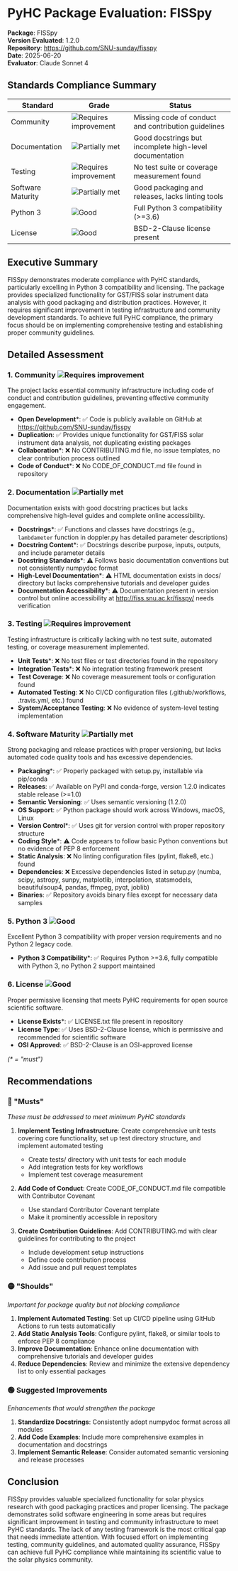 # PyHC Package Evaluation: FISSpy

**Package**: FISSpy  
**Version Evaluated**: 1.2.0  
**Repository**: https://github.com/SNU-sunday/fisspy  
**Date**: 2025-06-20  
**Evaluator**: Claude Sonnet 4  

## Standards Compliance Summary

| Standard | Grade | Status |
|----------|-------|--------|
| Community | ![Requires improvement](https://img.shields.io/badge/Requires%20improvement-red.svg) | Missing code of conduct and contribution guidelines |
| Documentation | ![Partially met](https://img.shields.io/badge/Partially%20met-orange.svg) | Good docstrings but incomplete high-level documentation |
| Testing | ![Requires improvement](https://img.shields.io/badge/Requires%20improvement-red.svg) | No test suite or coverage measurement found |
| Software Maturity | ![Partially met](https://img.shields.io/badge/Partially%20met-orange.svg) | Good packaging and releases, lacks linting tools |
| Python 3 | ![Good](https://img.shields.io/badge/Good-brightgreen.svg) | Full Python 3 compatibility (>=3.6) |
| License | ![Good](https://img.shields.io/badge/Good-brightgreen.svg) | BSD-2-Clause license present |

## Executive Summary

FISSpy demonstrates moderate compliance with PyHC standards, particularly excelling in Python 3 compatibility and licensing. The package provides specialized functionality for GST/FISS solar instrument data analysis with good packaging and distribution practices. However, it requires significant improvement in testing infrastructure and community development standards. To achieve full PyHC compliance, the primary focus should be on implementing comprehensive testing and establishing proper community guidelines.

## Detailed Assessment

### 1. Community ![Requires improvement](https://img.shields.io/badge/Requires%20improvement-red.svg)

The project lacks essential community infrastructure including code of conduct and contribution guidelines, preventing effective community engagement.

- **Open Development**\*: ✅ Code is publicly available on GitHub at https://github.com/SNU-sunday/fisspy
- **Duplication**: ✅ Provides unique functionality for GST/FISS solar instrument data analysis, not duplicating existing packages
- **Collaboration**\*: ❌ No CONTRIBUTING.md file, no issue templates, no clear contribution process outlined
- **Code of Conduct**\*: ❌ No CODE_OF_CONDUCT.md file found in repository

### 2. Documentation ![Partially met](https://img.shields.io/badge/Partially%20met-orange.svg)

Documentation exists with good docstring practices but lacks comprehensive high-level guides and complete online accessibility.

- **Docstrings**\*: ✅ Functions and classes have docstrings (e.g., `lambdameter` function in doppler.py has detailed parameter descriptions)
- **Docstring Content**\*: ✅ Docstrings describe purpose, inputs, outputs, and include parameter details
- **Docstring Standards**\*: ⚠️ Follows basic documentation conventions but not consistently numpydoc format
- **High-Level Documentation**\*: ⚠️ HTML documentation exists in docs/ directory but lacks comprehensive tutorials and developer guides
- **Documentation Accessibility**\*: ⚠️ Documentation present in version control but online accessibility at http://fiss.snu.ac.kr/fisspy/ needs verification

### 3. Testing ![Requires improvement](https://img.shields.io/badge/Requires%20improvement-red.svg)

Testing infrastructure is critically lacking with no test suite, automated testing, or coverage measurement implemented.

- **Unit Tests**\*: ❌ No test files or test directories found in the repository
- **Integration Tests**\*: ❌ No integration testing framework present
- **Test Coverage**: ❌ No coverage measurement tools or configuration found
- **Automated Testing**: ❌ No CI/CD configuration files (.github/workflows, .travis.yml, etc.) found
- **System/Acceptance Testing**: ❌ No evidence of system-level testing implementation

### 4. Software Maturity ![Partially met](https://img.shields.io/badge/Partially%20met-orange.svg)

Strong packaging and release practices with proper versioning, but lacks automated code quality tools and has excessive dependencies.

- **Packaging**\*: ✅ Properly packaged with setup.py, installable via pip/conda
- **Releases**: ✅ Available on PyPI and conda-forge, version 1.2.0 indicates stable release (>=1.0)
- **Semantic Versioning**: ✅ Uses semantic versioning (1.2.0)
- **OS Support**: ✅ Python package should work across Windows, macOS, Linux
- **Version Control**\*: ✅ Uses git for version control with proper repository structure
- **Coding Style**\*: ⚠️ Code appears to follow basic Python conventions but no evidence of PEP 8 enforcement
- **Static Analysis**: ❌ No linting configuration files (pylint, flake8, etc.) found
- **Dependencies**: ❌ Excessive dependencies listed in setup.py (numba, scipy, astropy, sunpy, matplotlib, interpolation, statsmodels, beautifulsoup4, pandas, ffmpeg, pyqt, joblib)
- **Binaries**: ✅ Repository avoids binary files except for necessary data samples

### 5. Python 3 ![Good](https://img.shields.io/badge/Good-brightgreen.svg)

Excellent Python 3 compatibility with proper version requirements and no Python 2 legacy code.

- **Python 3 Compatibility**\*: ✅ Requires Python >=3.6, fully compatible with Python 3, no Python 2 support maintained

### 6. License ![Good](https://img.shields.io/badge/Good-brightgreen.svg)

Proper permissive licensing that meets PyHC requirements for open source scientific software.

- **License Exists**\*: ✅ LICENSE.txt file present in repository
- **License Type**: ✅ Uses BSD-2-Clause license, which is permissive and recommended for scientific software
- **OSI Approved**: ✅ BSD-2-Clause is an OSI-approved license

*(\* = "must")*

## Recommendations

### 🔴 "Musts"
*These must be addressed to meet minimum PyHC standards*

1. **Implement Testing Infrastructure**: Create comprehensive unit tests covering core functionality, set up test directory structure, and implement automated testing
   - Create tests/ directory with unit tests for each module
   - Add integration tests for key workflows
   - Implement test coverage measurement

2. **Add Code of Conduct**: Create CODE_OF_CONDUCT.md file compatible with Contributor Covenant
   - Use standard Contributor Covenant template
   - Make it prominently accessible in repository

3. **Create Contribution Guidelines**: Add CONTRIBUTING.md with clear guidelines for contributing to the project
   - Include development setup instructions
   - Define code contribution process
   - Add issue and pull request templates

### 🟡 "Shoulds"
*Important for package quality but not blocking compliance*

1. **Implement Automated Testing**: Set up CI/CD pipeline using GitHub Actions to run tests automatically
2. **Add Static Analysis Tools**: Configure pylint, flake8, or similar tools to enforce PEP 8 compliance
3. **Improve Documentation**: Enhance online documentation with comprehensive tutorials and developer guides
4. **Reduce Dependencies**: Review and minimize the extensive dependency list to only essential packages

### 🟢 Suggested Improvements
*Enhancements that would strengthen the package*

1. **Standardize Docstrings**: Consistently adopt numpydoc format across all modules
2. **Add Code Examples**: Include more comprehensive examples in documentation and docstrings
3. **Implement Semantic Release**: Consider automated semantic versioning and release processes

## Conclusion

FISSpy provides valuable specialized functionality for solar physics research with good packaging practices and proper licensing. The package demonstrates solid software engineering in some areas but requires significant improvement in testing and community infrastructure to meet PyHC standards. The lack of any testing framework is the most critical gap that needs immediate attention. With focused effort on implementing testing, community guidelines, and automated quality assurance, FISSpy can achieve full PyHC compliance while maintaining its scientific value to the solar physics community.